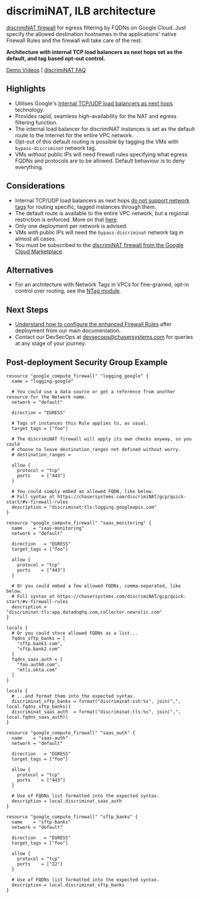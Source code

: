 # discrimiNAT, ILB architecture

[discrimiNAT firewall](https://chasersystems.com/discrimiNAT/) for egress filtering by FQDNs on Google Cloud. Just specify the allowed destination hostnames in the applications' native Firewall Rules and the firewall will take care of the rest.

**Architecture with internal TCP load balancers as next hops set as the default, and tag based opt-out control.**

[Demo Videos](https://chasersystems.com/discrimiNAT/demo/) | [discrimiNAT FAQ](https://chasersystems.com/discrimiNAT/faq/)

## Highlights

* Utilises Google's [Internal TCP/UDP load balancers as next hops](https://cloud.google.com/load-balancing/docs/internal/ilb-next-hop-overview) technology.
* Provides rapid, seamless high-availability for the NAT and egress filtering function.
* The internal load balancer for discrimiNAT instances is set as the default route to the Internet for the entire VPC network.
* Opt-out of this default routing is possible by tagging the VMs with `bypass-discriminat` network tag.
* VMs _without_ public IPs will need firewall rules specifying what egress FQDNs and protocols are to be allowed. Default behaviour is to deny everything.

## Considerations

* Internal TCP/UDP load balancers as next hops [do not support network tags](https://cloud.google.com/load-balancing/docs/internal/ilb-next-hop-overview#additional_specifications) for routing specific, tagged instances through them.
* The default route is available to the entire VPC network, but a regional restriction is enforced. More on that [here](https://cloud.google.com/load-balancing/docs/internal/ilb-next-hop-overview#same_network_and_region).
* Only one deployment per network is advised.
* VMs _with_ public IPs will need the `bypass-discriminat` network tag in almost all cases.
* You must be subscribed to the [discrimiNAT firewall from the Google Cloud Marketplace](https://console.cloud.google.com/marketplace/details/chasersystems-public/discriminat?utm_source=gthb&utm_medium=dcs&utm_campaign=trrfrm).

## Alternatives

* For an architecture with Network Tags in VPCs for fine-grained, opt-in control over routing, see the [NTag module](https://registry.terraform.io/modules/ChaserSystems/discriminat-ntag/google/).

## Next Steps

* [Understand how to configure the enhanced Firewall Rules](https://chasersystems.com/discrimiNAT/gcp/quick-start/#v-firewall-rules) after deployment from our main documentation.
* Contact our DevSecOps at devsecops@chasersystems.com for queries at any stage of your journey.

## Post-deployment Security Group Example

```hcl
resource "google_compute_firewall" "logging_google" {
  name = "logging-google"

  # You could use a data source or get a reference from another resource for the Network name.
  network = "default"

  direction = "EGRESS"

  # Tags of instances this Rule applies to, as usual.
  target_tags = ["foo"]

  # The discrimiNAT firewall will apply its own checks anyway, so you could
  # choose to leave destination_ranges not defined without worry.
  # destination_ranges =

  allow {
    protocol = "tcp"
    ports    = ["443"]
  }

  # You could simply embed an allowed FQDN, like below.
  # Full syntax at https://chasersystems.com/discrimiNAT/gcp/quick-start/#v-firewall-rules
  description = "discriminat:tls:logging.googleapis.com"
}

resource "google_compute_firewall" "saas_monitoring" {
  name    = "saas-monitoring"
  network = "default"

  direction   = "EGRESS"
  target_tags = ["foo"]

  allow {
    protocol = "tcp"
    ports    = ["443"]
  }

  # Or you could embed a few allowed FQDNs, comma-separated, like below.
  # Full syntax at https://chasersystems.com/discrimiNAT/gcp/quick-start/#v-firewall-rules
  description = "discriminat:tls:app.datadoghq.com,collector.newrelic.com"
}

locals {
  # Or you could store allowed FQDNs as a list...
  fqdns_sftp_banks = [
    "sftp.bank1.com",
    "sftp.bank2.com"
  ]
  fqdns_saas_auth = [
    "foo.auth0.com",
    "mtls.okta.com"
  ]
}

locals {
  # ...and format them into the expected syntax.
  discriminat_sftp_banks = format("discriminat:ssh:%s", join(",", local.fqdns_sftp_banks))
  discriminat_saas_auth  = format("discriminat:tls:%s", join(",", local.fqdns_saas_auth))
}

resource "google_compute_firewall" "saas_auth" {
  name    = "saas-auth"
  network = "default"

  direction   = "EGRESS"
  target_tags = ["foo"]

  allow {
    protocol = "tcp"
    ports    = ["443"]
  }

  # Use of FQDNs list formatted into the expected syntax.
  description = local.discriminat_saas_auth
}

resource "google_compute_firewall" "sftp_banks" {
  name    = "sftp-banks"
  network = "default"

  direction   = "EGRESS"
  target_tags = ["foo"]

  allow {
    protocol = "tcp"
    ports    = ["22"]
  }

  # Use of FQDNs list formatted into the expected syntax.
  description = local.discriminat_sftp_banks
}
```
